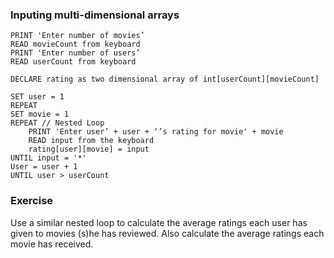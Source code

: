 
### Inputing multi-dimensional arrays

```
PRINT 'Enter number of movies’
READ movieCount from keyboard
PRINT 'Enter number of users’
READ userCount from keyboard

DECLARE rating as two dimensional array of int[userCount][movieCount]

SET user = 1
REPEAT
SET movie = 1
REPEAT // Nested Loop
	PRINT 'Enter user’ + user + ‘’s rating for movie' + movie
	READ input from the keyboard
	rating[user][movie] = input
UNTIL input = '*'
User = user + 1
UNTIL user > userCount
```

### Exercise

Use a similar nested loop to calculate the average ratings each user has given to movies (s)he has reviewed. Also calculate the average ratings each movie has received.
